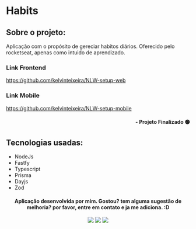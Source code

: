 # Habits

## Sobre o projeto:

Aplicação com o propósito de gereciar habitos diários. Oferecido pelo rocketseat, apenas como intuido de aprendizado.

### Link Frontend
https://github.com/kelvinteixeira/NLW-setup-web

### Link Mobile
https://github.com/kelvinteixeira/NLW-setup-mobile

#### <div align="right">- Projeto Finalizado 🟢 <div>

## Tecnologias usadas:

- NodeJs
- Fastfy
- Typescript
- Prisma
- Dayjs
- Zod

#### <div align="center">Aplicação desenvolvida por mim. Gostou? tem alguma sugestão de melhoria? por favor, entre em contato e ja me adiciona. :D

<div>

<div align="center"> 
  <a href="https://instagram.com/kelvinteixeira_" target="_blank"><img src="https://img.shields.io/badge/-Instagram-%23E4405F?style=for-the-badge&logo=instagram&logoColor=white" target="_blank"></a>
  <a href = "mailto:kelvin.teixeira.santos@gmail.com"><img src="https://img.shields.io/badge/-Gmail-%23333?style=for-the-badge&logo=gmail&logoColor=white" target="_blank"></a>
  <a href="https://www.linkedin.com/in/kelvin-teixeira-8707b41a8/" target="_blank"><img src="https://img.shields.io/badge/-LinkedIn-%230077B5?style=for-the-badge&logo=linkedin&logoColor=white" target="_blank"></a> 
  </div>
